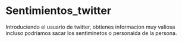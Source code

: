 # Sentimientos_twitter
Introduciendo el usuario de twitter, obtienes informacion muy valiosa incluso podriamos sacar los sentiminetos o personaida de la persona. 
